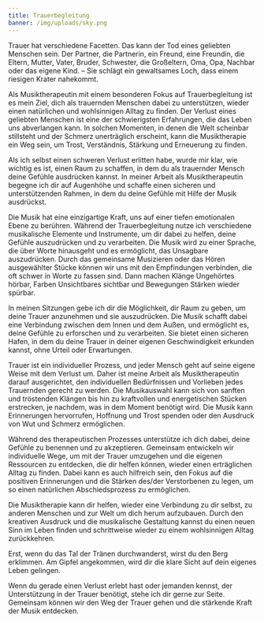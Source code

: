 ```yaml
---
title: Trauerbegleitung
banner: /img/uploads/sky.png
---
```

Trauer hat verschiedene Facetten. Das kann der Tod eines geliebten Menschen sein. Der Partner, die Partnerin, ein Freund, eine Freundin, die Eltern, Mutter, Vater, Bruder, Schwester, die Großeltern, Oma, Opa, Nachbar oder das eigene Kind. – Sie schlägt ein gewaltsames Loch, dass einem riesigen Krater nahekommt.

Als Musiktherapeutin mit einem besonderen Fokus auf Trauerbegleitung ist es mein Ziel, dich als trauernden Menschen dabei zu unterstützen, wieder einen natürlichen und wohlsinnigen Alltag zu finden. Der Verlust eines geliebten Menschen ist eine der schwierigsten Erfahrungen, die das Leben uns abverlangen kann. In solchen Momenten, in denen die Welt scheinbar stillsteht und der Schmerz unerträglich erscheint, kann die Musiktherapie ein Weg sein, um Trost, Verständnis, Stärkung und Erneuerung zu finden.

Als ich selbst einen schweren Verlust erlitten habe, wurde mir klar, wie wichtig es ist, einen Raum zu schaffen, in dem du als trauernder Mensch deine Gefühle ausdrücken kannst. In meiner Arbeit als Musiktherapeutin begegne ich dir auf Augenhöhe und schaffe einen sicheren und unterstützenden Rahmen, in dem du deine Gefühle mit Hilfe der Musik ausdrückst.

Die Musik hat eine einzigartige Kraft, uns auf einer tiefen emotionalen Ebene zu berühren. Während der Trauerbegleitung nutze ich verschiedene musikalische Elemente und Instrumente, um dir dabei zu helfen, deine Gefühle auszudrücken und zu verarbeiten. Die Musik wird zu einer Sprache, die über Worte hinausgeht und es ermöglicht, das Unsagbare auszudrücken. Durch das gemeinsame Musizieren oder das Hören ausgewählter Stücke können wir uns mit den Empfindungen verbinden, die oft schwer in Worte zu fassen sind. Dann machen Klänge Ungehörtes hörbar, Farben Unsichtbares sichtbar und Bewegungen Stärken wieder spürbar.

In meinen Sitzungen gebe ich dir die Möglichkeit, dir Raum zu geben, um deine Trauer anzunehmen und sie auszudrücken. Die Musik schafft dabei eine Verbindung zwischen dem Innen und dem Außen, und ermöglicht es, deine Gefühle zu erforschen und zu verarbeiten. Sie bietet einen sicheren Hafen, in dem du deine Trauer in deiner eigenen Geschwindigkeit erkunden kannst, ohne Urteil oder Erwartungen.

Trauer ist ein individueller Prozess, und jeder Mensch geht auf seine eigene Weise mit dem Verlust um. Daher ist meine Arbeit als Musiktherapeutin darauf ausgerichtet, den individuellen Bedürfnissen und Vorlieben jedes Trauernden gerecht zu werden. Die Musikauswahl kann sich von sanften und tröstenden Klängen bis hin zu kraftvollen und energetischen Stücken erstrecken, je nachdem, was in dem Moment benötigt wird. Die Musik kann Erinnerungen hervorrufen, Hoffnung und Trost spenden oder den Ausdruck von Wut und Schmerz ermöglichen.

Während des therapeutischen Prozesses unterstütze ich dich dabei, deine Gefühle zu benennen und zu akzeptieren. Gemeinsam entwickeln wir individuelle Wege, um mit der Trauer umzugehen und die eigenen Ressourcen zu entdecken, die dir helfen können, wieder einen erträglichen Alltag zu finden. Dabei kann es auch hilfreich sein, den Fokus auf die positiven Erinnerungen und die Stärken des/der Verstorbenen zu legen, um so einen natürlichen Abschiedsprozess zu ermöglichen.

Die Musiktherapie kann dir helfen, wieder eine Verbindung zu dir selbst, zu anderen Menschen und zur Welt um dich herum aufzubauen. Durch den kreativen Ausdruck und die musikalische Gestaltung kannst du einen neuen Sinn im Leben finden und schrittweise wieder zu einem wohlsinnigen Alltag zurückkehren.

Erst, wenn du das Tal der Tränen durchwanderst, wirst du den Berg erklimmen. Am Gipfel angekommen, wird dir die klare Sicht auf dein eigenes Leben gelingen.

Wenn du gerade einen Verlust erlebt hast oder jemanden kennst, der Unterstützung in der Trauer benötigt, stehe ich dir gerne zur Seite. Gemeinsam können wir den Weg der Trauer gehen und die stärkende Kraft der Musik entdecken.